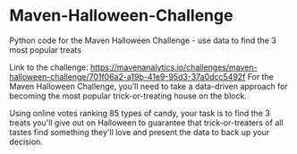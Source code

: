 # Maven-Halloween-Challenge
Python code for the Maven Halloween Challenge - use data to find the 3 most popular treats

Link to the challenge: https://mavenanalytics.io/challenges/maven-halloween-challenge/701f06a2-a19b-41e9-95d3-37a0dcc5492f
For the Maven Halloween Challenge, you’ll need to take a data-driven approach for becoming the most popular trick-or-treating house on the block.

Using online votes ranking 85 types of candy, your task is to find the 3 treats you'll give out on Halloween to guarantee that trick-or-treaters of all tastes find something they'll love and present the data to back up your decision.

